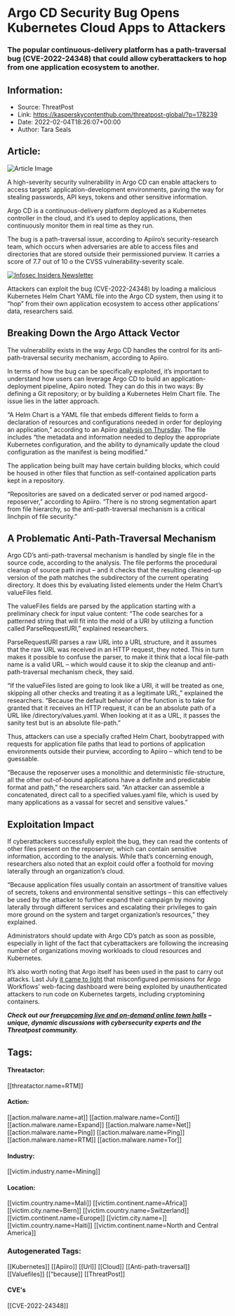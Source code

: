 # Argo CD Security Bug Opens Kubernetes Cloud Apps to Attackers
### The popular continuous-delivery platform has a path-traversal bug (CVE-2022-24348) that could allow cyberattackers to hop from one application ecosystem to another.

## Information:
+ Source: ThreatPost
+ Link: https://kasperskycontenthub.com/threatpost-global/?p=178239
+ Date: 2022-02-04T18:26:07+00:00
+ Author: Tara Seals


## Article:
![Article Image](https://media.threatpost.com/wp-content/uploads/sites/103/2019/03/02162457/Containers.jpg)

A high-severity security vulnerability in Argo CD can enable attackers to access targets’ application-development environments, paving the way for stealing passwords, API keys, tokens and other sensitive information.


Argo CD is a continuous-delivery platform deployed as a Kubernetes controller in the cloud, and it’s used to deploy applications, then continuously monitor them in real time as they run.


The bug is a path-traversal issue, according to Apiiro’s security-research team, which occurs when adversaries are able to access files and directories that are stored outside their permissioned purview. It carries a score of 7.7 out of 10 o the CVSS vulnerability-severity scale.


[![Infosec Insiders Newsletter](https://media.threatpost.com/wp-content/uploads/sites/103/2021/07/10165815/infosec_insiders_in_article_promo.png)](https://threatpost.com/infosec-insider-subscription-page/?utm_source=ART&utm_medium=ART&utm_campaign=InfosecInsiders_Newsletter_Promo/)


Attackers can exploit the bug (CVE-2022-24348) by loading a malicious Kubernetes Helm Chart YAML file into the Argo CD system, then using it to “hop” from their own application ecosystem to access other applications’ data, researchers said.


**Breaking Down the Argo Attack Vector**
----------------------------------------


The vulnerability exists in the way Argo CD handles the control for its anti-path-traversal security mechanism, according to Apiiro.


In terms of how the bug can be specifically exploited, it’s important to understand how users can leverage Argo CD to build an application-deployment pipeline, Apiiro noted. They can do this in two ways: By defining a Git repository; or by building a Kubernetes Helm Chart file. The issue lies in the latter approach.


“A Helm Chart is a YAML file that embeds different fields to form a declaration of resources and configurations needed in order for deploying an application,” according to an Apiiro [analysis on Thursday](https://apiiro.com/blog/malicious-kubernetes-helm-charts-can-be-used-to-steal-sensitive-information-from-argo-cd-deployments/). The file includes “the metadata and information needed to deploy the appropriate Kubernetes configuration, and the ability to dynamically update the cloud configuration as the manifest is being modified.”


The application being built may have certain building blocks, which could be housed in other files that function as self-contained application parts kept in a repository.


“Repositories are saved on a dedicated server or pod named argocd-reposerver,” according to Apiiro. “There is no strong segmentation apart from file hierarchy, so the anti-path-traversal mechanism is a critical linchpin of file security.”


**A Problematic Anti-Path-Traversal Mechanism**
-----------------------------------------------


Argo CD’s anti-path-traversal mechanism is handled by single file in the source code, according to the analysis. The file performs the procedural cleanup of source path input – and it checks that the resulting cleaned-up version of the path matches the subdirectory of the current operating directory. It does this by evaluating listed elements under the Helm Chart’s valueFiles field.


The valueFiles fields are parsed by the application starting with a preliminary check for input value content: “The code searches for a patterned string that will fit into the mold of a URI by utilizing a function called ParseRequestURI,” explained researchers.


ParseRequestURI parses a raw URL into a URL structure, and it assumes that the raw URL was received in an HTTP request, they noted. This in turn makes it possible to confuse the parser, to make it think that a local file-path name is a valid URL – which would cause it to skip the cleanup and anti-path-traversal mechanism check, they said.


“If the valueFiles listed are going to look like a URI, it will be treated as one, skipping all other checks and treating it as a legitimate URL,” explained the researchers. “Because the default behavior of the function is to take for granted that it receives an HTTP request, it can be an absolute path of a URL like /directory/values.yaml. When looking at it as a URL, it passes the sanity test but is an absolute file-path.”


Thus, attackers can use a specially crafted Helm Chart, boobytrapped with requests for application file paths that lead to portions of application environments outside their purview, according to Apiiro – which tend to be guessable.


“Because the reposerver uses a monolithic and deterministic file-structure, all the other out-of-bound applications have a definite and predictable format and path,” the researchers said. “An attacker can assemble a concatenated, direct call to a specified values.yaml file, which is used by many applications as a vassal for secret and sensitive values.”


**Exploitation Impact**
-----------------------


If cyberattackers successfully exploit the bug, they can read the contents of other files present on the reposerver, which can contain sensitive information, according to the analysis. While that’s concerning enough, researchers also noted that an exploit could offer a foothold for moving laterally through an organization’s cloud.


“Because application files usually contain an assortment of transitive values of secrets, tokens and environmental sensitive settings – this can effectively be used by the attacker to further expand their campaign by moving laterally through different services and escalating their privileges to gain more ground on the system and target organization’s resources,” they explained.


Administrators should update with Argo CD’s patch as soon as possible, especially in light of the fact that cyberattackers are following the increasing number of organizations moving workloads to cloud resources and Kubernetes.


It’s also worth noting that Argo itself has been used in the past to carry out attacks. Last July [it came to light](https://threatpost.com/kubernetes-cyberattacks-argo-workflows/167997/) that misconfigured permissions for Argo Workflows’ web-facing dashboard were being exploited by unauthenticated attackers to run code on Kubernetes targets, including cryptomining containers.


***Check out our free***[***upcoming live and on-demand online town halls***](https://threatpost.com/category/webinars/) ***– unique, dynamic discussions with cybersecurity experts and the Threatpost community.***





## Tags:

#### Threatactor:
[[threatactor.name=RTM]]

#### Action:
[[action.malware.name=at]] [[action.malware.name=Conti]] [[action.malware.name=Expand]] [[action.malware.name=Net]] [[action.malware.name=Ping]] [[action.malware.name=Ping]] [[action.malware.name=RTM]] [[action.malware.name=Tor]]

#### Industry:
[[victim.industry.name=Mining]]

#### Location:
[[victim.country.name=Mali]] [[victim.continent.name=Africa]] [[victim.city.name=Bern]] [[victim.country.name=Switzerland]] [[victim.continent.name=Europe]] [[victim.city.name=]] [[victim.country.name=Haiti]] [[victim.continent.name=North and Central America]]

### Autogenerated Tags:
[[Kubernetes]] [[Apiiro]] [[Url]] [[Cloud]] [[Anti-path-traversal]] [[Valuefiles]] [[“because]] [[ThreatPost]]
#### CVE's
[[CVE-2022-24348]]

